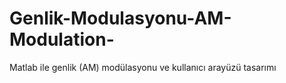 # Genlik-Modulasyonu-AM-Modulation-
Matlab ile genlik (AM) modülasyonu  ve kullanıcı arayüzü tasarımı 
